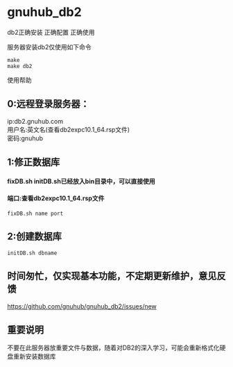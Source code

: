 gnuhub_db2
==========

db2正确安装 正确配置 正确使用  


服务器安装db2仅使用如下命令  
```
make
make db2
```
使用帮助
## 0:远程登录服务器：

ip:db2.gnuhub.com  
用户名:英文名(查看db2expc10.1_64.rsp文件)  
密码:gnuhub  

## 1:修正数据库   
#### fixDB.sh initDB.sh已经放入bin目录中，可以直接使用  
#### 端口:查看db2expc10.1_64.rsp文件  
```
fixDB.sh name port
```
## 2:创建数据库   
```
initDB.sh dbname
```

## 时间匆忙，仅实现基本功能，不定期更新维护，意见反馈

https://github.com/gnuhub/gnuhub_db2/issues/new

## 重要说明
不要在此服务器放重要文件与数据，随着对DB2的深入学习，可能会重新格式化硬盘重新安装数据库  

